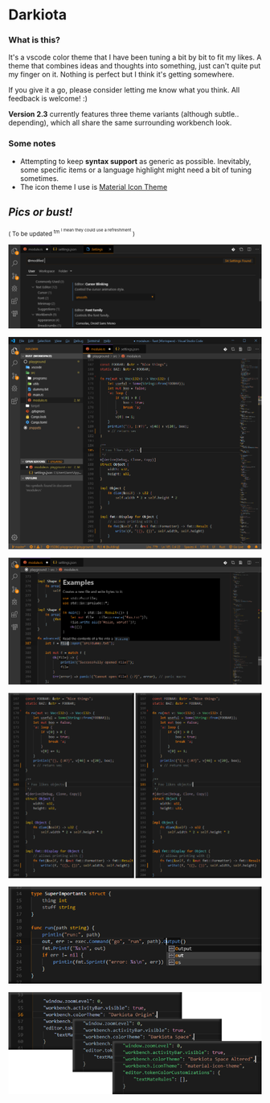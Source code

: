 # Darkiota

### **What is this?**

It's a vscode color theme that I have been tuning a bit by bit to fit my likes.
A theme that combines ideas and thoughts into something, just can't quite put my finger on it.
Nothing is perfect but I think it's getting somewhere.

If you give it a go, please consider letting me know what you think. All feedback is welcome! :)

**Version 2.3** currently features three theme variants (although subtle.. depending),
which all share the same surrounding workbench look.

### **Some notes**

- Attempting to keep **syntax support** as generic as possible. Inevitably,
  some specific items or a language highlight might need a bit of tuning sometimes.
- The icon theme I use is [Material Icon Theme](https://marketplace.visualstudio.com/items?itemName=PKief.material-icon-theme)

## **_Pics or bust!_**

<small>( To be updated <sup>tm <sup>I mean they could use a refreshment</sup></sup> )</small>

![Screenshot](https://raw.githubusercontent.com/Samzyre/darkiota-theme/master/static/settings1.png)

![Screenshot](https://raw.githubusercontent.com/Samzyre/darkiota-theme/master/static/rust1.png)

![Screenshot](https://raw.githubusercontent.com/Samzyre/darkiota-theme/master/static/rust2.png)

![Screenshot](https://raw.githubusercontent.com/Samzyre/darkiota-theme/master/static/rust3.png)

![Screenshot](https://raw.githubusercontent.com/Samzyre/darkiota-theme/master/static/go1.png)

![Screenshot](https://raw.githubusercontent.com/Samzyre/darkiota-theme/master/static/json1.png)
